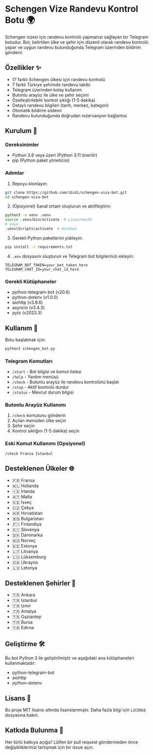 # Schengen Vize Randevu Kontrol Botu 🌍

Schengen vizesi için randevu kontrolü yapmanızı sağlayan bir Telegram botudur. Bot, belirtilen ülke ve şehir için düzenli olarak randevu kontrolü yapar ve uygun randevu bulunduğunda Telegram üzerinden bildirim gönderir.

## Özellikler ✨

- 17 farklı Schengen ülkesi için randevu kontrolü
- 7 farklı Türkiye şehrinde randevu takibi
- Telegram üzerinden kolay kullanım
- Butonlu arayüz ile ülke ve şehir seçimi
- Özelleştirilebilir kontrol sıklığı (1-5 dakika)
- Detaylı randevu bilgileri (tarih, merkez, kategori)
- Otomatik bildirim sistemi
- Randevu bulunduğunda doğrudan rezervasyon bağlantısı

## Kurulum 🚀

### Gereksinimler

- Python 3.8 veya üzeri (Python 3.11 önerilir)
- pip (Python paket yöneticisi)

### Adımlar

1. Repoyu klonlayın:
```bash
git clone https://github.com/ibidi/schengen-visa-bot.git
cd schengen-visa-bot
```

2. (Opsiyonel) Sanal ortam oluşturun ve aktifleştirin:
```bash
python3 -m venv .venv
source .venv/bin/activate  # Linux/macOS
# veya
.venv\Scripts\activate  # Windows
```

3. Gerekli Python paketlerini yükleyin:
```bash
pip install -r requirements.txt
```

4. `.env` dosyasını oluşturun ve Telegram bot bilgilerinizi ekleyin:
```env
TELEGRAM_BOT_TOKEN=your_bot_token_here
TELEGRAM_CHAT_ID=your_chat_id_here
```

### Gerekli Kütüphaneler

- python-telegram-bot (v20.6)
- python-dotenv (v1.0.0)
- aiohttp (v3.8.6)
- asyncio (v3.4.3)
- pytz (v2023.3)

## Kullanım 📱

Botu başlatmak için:
```bash
python3 schengen_bot.py
```

### Telegram Komutları

- `/start` - Bot bilgisi ve komut listesi
- `/help` - Yardım menüsü
- `/check` - Butonlu arayüz ile randevu kontrolünü başlat
- `/stop` - Aktif kontrolü durdur
- `/status` - Mevcut durum bilgisi

### Butonlu Arayüz Kullanımı

1. `/check` komutunu gönderin
2. Açılan menüden ülke seçin
3. Şehir seçin
4. Kontrol sıklığını (1-5 dakika) seçin

### Eski Komut Kullanımı (Opsiyonel)

```
/check Fransa Istanbul
```

## Desteklenen Ülkeler 🌐

- 🇫🇷 Fransa
- 🇳🇱 Hollanda
- 🇮🇪 İrlanda
- 🇲🇹 Malta
- 🇸🇪 İsveç
- 🇨🇿 Çekya
- 🇭🇷 Hırvatistan
- 🇧🇬 Bulgaristan
- 🇫🇮 Finlandiya
- 🇸🇮 Slovenya
- 🇩🇰 Danimarka
- 🇳🇴 Norveç
- 🇪🇪 Estonya
- 🇱🇹 Litvanya
- 🇱🇺 Lüksemburg
- 🇺🇦 Ukrayna
- 🇱🇻 Letonya

## Desteklenen Şehirler 🏢

- 🇹🇷 Ankara
- 🇹🇷 Istanbul
- 🇹🇷 Izmir
- 🇹🇷 Antalya
- 🇹🇷 Gaziantep
- 🇹🇷 Bursa
- 🇹🇷 Edirne

## Geliştirme 🛠

Bu bot Python 3 ile geliştirilmiştir ve aşağıdaki ana kütüphaneleri kullanmaktadır:

- python-telegram-bot
- aiohttp
- python-dotenv

## Lisans 📄

Bu proje MIT lisansı altında lisanslanmıştır. Daha fazla bilgi için `LICENSE` dosyasına bakın.

## Katkıda Bulunma 🤝

Her türlü katkıya açığız! Lütfen bir pull request göndermeden önce değişikliklerinizi tartışmak için bir issue açın.
